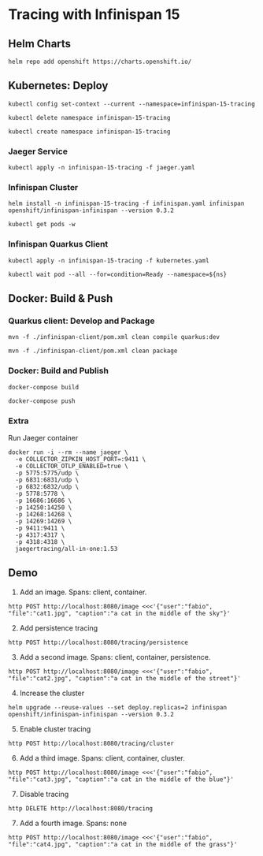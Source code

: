 # Tracing with Infinispan 15

## Helm Charts

```
helm repo add openshift https://charts.openshift.io/
```

## Kubernetes: Deploy

``` shell
kubectl config set-context --current --namespace=infinispan-15-tracing
```

``` shell
kubectl delete namespace infinispan-15-tracing
```

``` shell
kubectl create namespace infinispan-15-tracing
```

### Jaeger Service

``` shell
kubectl apply -n infinispan-15-tracing -f jaeger.yaml
```

### Infinispan Cluster

``` shell
helm install -n infinispan-15-tracing -f infinispan.yaml infinispan openshift/infinispan-infinispan --version 0.3.2
```

``` shell
kubectl get pods -w
```

### Infinispan Quarkus Client

``` shell
kubectl apply -n infinispan-15-tracing -f kubernetes.yaml
```

``` shell
kubectl wait pod --all --for=condition=Ready --namespace=${ns}
```

## Docker: Build & Push

### Quarkus client: Develop and Package

``` shell
mvn -f ./infinispan-client/pom.xml clean compile quarkus:dev
```

``` shell
mvn -f ./infinispan-client/pom.xml clean package
```

### Docker: Build and Publish

``` shell
docker-compose build
```

``` shell
docker-compose push
```

### Extra

Run Jaeger container

``` shell
docker run -i --rm --name jaeger \
  -e COLLECTOR_ZIPKIN_HOST_PORT=:9411 \
  -e COLLECTOR_OTLP_ENABLED=true \
  -p 5775:5775/udp \
  -p 6831:6831/udp \
  -p 6832:6832/udp \
  -p 5778:5778 \
  -p 16686:16686 \
  -p 14250:14250 \
  -p 14268:14268 \
  -p 14269:14269 \
  -p 9411:9411 \
  -p 4317:4317 \
  -p 4318:4318 \
  jaegertracing/all-in-one:1.53
```

## Demo

1. Add an image. Spans: client, container.

```
http POST http://localhost:8080/image <<<'{"user":"fabio", "file":"cat1.jpg", "caption":"a cat in the middle of the sky"}'
```

2. Add persistence tracing

```
http POST http://localhost:8080/tracing/persistence
```

3. Add a second image. Spans: client, container, persistence.

```
http POST http://localhost:8080/image <<<'{"user":"fabio", "file":"cat2.jpg", "caption":"a cat in the middle of the street"}'
```

4. Increase the cluster

``` shell
helm upgrade --reuse-values --set deploy.replicas=2 infinispan openshift/infinispan-infinispan --version 0.3.2
```

5. Enable cluster tracing 

```
http POST http://localhost:8080/tracing/cluster
```

6. Add a third image. Spans: client, container, cluster.

```
http POST http://localhost:8080/image <<<'{"user":"fabio", "file":"cat3.jpg", "caption":"a cat in the middle of the blue"}'
```

7. Disable tracing 

```
http DELETE http://localhost:8080/tracing
```

7. Add a fourth image. Spans: none

```
http POST http://localhost:8080/image <<<'{"user":"fabio", "file":"cat4.jpg", "caption":"a cat in the middle of the grass"}'
```